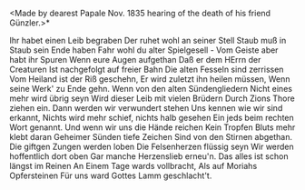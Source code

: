 <Made by dearest Papale Nov. 1835 hearing of the death of his friend Günzler.>*

Ihr habet einen Leib begraben
 Der ruhet wohl an seiner Stell
Staub muß in Staub sein Ende haben
 Fahr wohl du alter Spielgesell -
Vom Geiste aber habt ihr Spuren
 Wenn eure Augen aufgethan
Daß er dem HErrn der Creaturen
 Ist nachgefolgt auf freier Bahn
Die alten Fesseln sind zerrissen
 Vom Heiland ist der Riß geschehn,
Er wird zuletzt ihn heilen müssen,
 Wenn seine Werk' zu Ende gehn.
Wenn von den alten Sündengliedern
 Nicht eines mehr wird übrig seyn
Wird dieser Leib mit vielen Brüdern
 Durch Zions Thore ziehen ein.
Dann werden wir verwundert stehen
 Uns kennen wie wir sind erkannt,
Nichts wird mehr schief, nichts halb gesehen
 Ein jeds beim rechten Wort genannt.
Und wenn wir uns die Hände reichen
 Kein Tropfen Bluts mehr klebt daran
Geheimer Sünden tiefe Zeichen
 Sind von den Stirnen abgethan.
Die giftgen Zungen werden loben
 Die Felsenherzen flüssig seyn
Wir werden hoffentlich dort oben
 Gar manche Herzenslieb erneu'n.
Das alles ist schon längst im Reinen
 An Einem Tage wards vollbracht,
Als auf Moriahs Opfersteinen
 Für uns ward Gottes Lamm geschlacht't.

